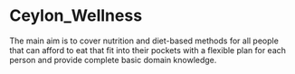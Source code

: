 # Ceylon_Wellness
The main aim is to cover nutrition and diet-based methods for all people that can afford to eat that fit into their pockets with a flexible plan for each person and provide complete basic domain knowledge. 
